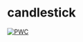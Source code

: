 # candlestick
[![PWC](https://media.warriortrading.com/2020/03/shutterstock_310733441.jpg)](https://media.warriortrading.com/2020/03/shutterstock_310733441.jpg)
